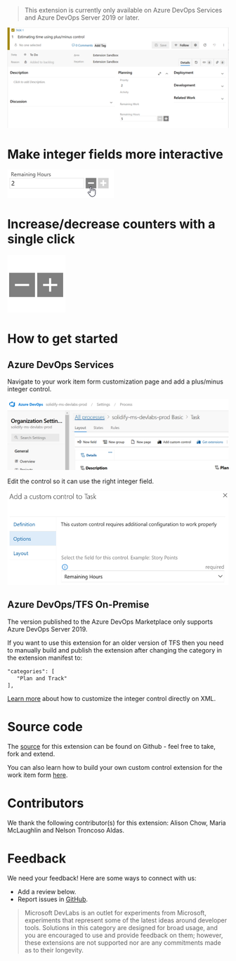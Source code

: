 > This extension is currently only available on Azure DevOps Services and Azure DevOps Server 2019 or later.

![Work Item Form](img/form.png)

# Make integer fields more interactive

![Hit Count Control](img/hitCountControl.png)

# Increase/decrease counters with a single click

![Control keys](img/logo.png)

# How to get started
## Azure DevOps Services

Navigate to your work item form customization page and add a plus/minus integer control.

![Layout Customization](img/layoutCustomization.png)

Edit the control so it can use the right integer field.

![Configuration](img/configuration.png)

## Azure DevOps/TFS On-Premise 

The version published to the Azure DevOps Marketplace only supports Azure DevOps Server 2019.

If you want to use this extension for an older version of TFS then you need to manually build and publish the extension after changing the category in the extension manifest to:

    "categories": [
       "Plan and Track"
    ],

[Learn more](https://github.com/Microsoft/vsts-extension-integer-control/blob/master/README.md) about how to customize the integer control directly on XML.

# Source code 

The [source](https://github.com/Microsoft/vsts-extension-integer-control) for this extension can be found on Github - feel free to take, fork and extend. 

You can also learn how to build your own custom control extension for the work item form [here](https://www.visualstudio.com/en-us/docs/integrate/extensions/develop/custom-control). 

# Contributors

We thank the following contributor(s) for this extension: Alison Chow, Maria McLaughlin and Nelson Troncoso Aldas. 

# Feedback 

We need your feedback! Here are some ways to connect with us:

* Add a review below.
* Report issues in [GitHub](https://github.com/Microsoft/vsts-extension-integer-control/issues).

> Microsoft DevLabs is an outlet for experiments from Microsoft, experiments that represent some of the latest ideas around developer tools. Solutions in this category are designed for broad usage, and you are encouraged to use and provide feedback on them; however, these extensions are not supported nor are any commitments made as to their longevity.
